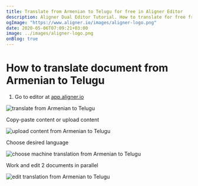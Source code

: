 ```yaml
---
title: Translate from Armenian to Telugu for free in Aligner Editor
description: Aligner Dual Editor Tutorial. How to translate for free from Armenian to Telugu. Aligner is multilingual document management platform. 
ogImage: "https://www.aligner.io/images/aligner-logo.png"
date: 2020-05-06T07:09:21+03:00
image: ../images/aligner-logo.png
onBlog: true
---
```


# How to translate document from Armenian to Telugu

1. Go to editor at [app.aligner.io](https://app.aligner.io "Aligner App web page")

![translate from Armenian to Telugu](../aligner-blank-editor.png "translate from Armenian to Telugu")

Copy-paste content or upload content

![upload content from Armenian to Telugu](../aligner-uploaded-document.png "upload content from Armenian to Telugu")

Choose desired language

![choose machine translation from Armenian to Telugu](../aligner-language-dropdown.png "choose machine translation from Armenian to Telugu")

Work and edit 2 documents in parallel

![edit translation from Armenian to Telugu](../aligner-double-sitded-editor.png "edit translation from Armenian to Telugu")

